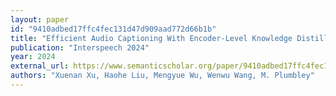 ```yaml
---
layout: paper
id: "9410adbed17ffc4fec131d47d909aad772d66b1b"
title: "Efficient Audio Captioning With Encoder-Level Knowledge Distillation"
publication: "Interspeech 2024"
year: 2024
external_url: https://www.semanticscholar.org/paper/9410adbed17ffc4fec131d47d909aad772d66b1b
authors: "Xuenan Xu, Haohe Liu, Mengyue Wu, Wenwu Wang, M. Plumbley"
---
```

